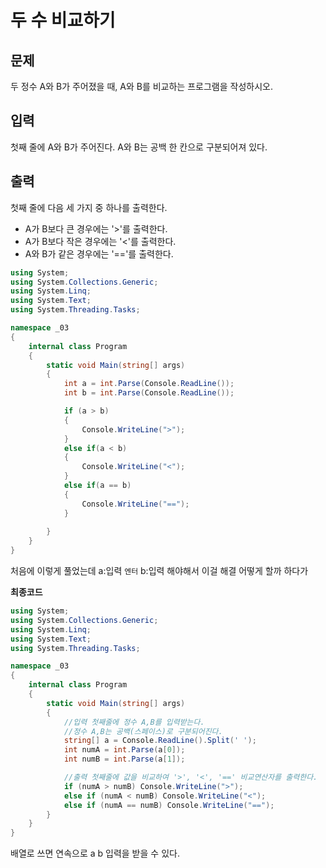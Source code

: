 # 두 수 비교하기
## 문제
두 정수 A와 B가 주어졌을 때, A와 B를 비교하는 프로그램을 작성하시오.

## 입력
첫째 줄에 A와 B가 주어진다. A와 B는 공백 한 칸으로 구분되어져 있다.

## 출력
첫째 줄에 다음 세 가지 중 하나를 출력한다.

* A가 B보다 큰 경우에는 '>'를 출력한다.   
* A가 B보다 작은 경우에는 '<'를 출력한다.   
* A와 B가 같은 경우에는 '=='를 출력한다.

```c#
using System;
using System.Collections.Generic;
using System.Linq;
using System.Text;
using System.Threading.Tasks;

namespace _03
{
    internal class Program
    {
        static void Main(string[] args)
        {
            int a = int.Parse(Console.ReadLine());
            int b = int.Parse(Console.ReadLine());

            if (a > b)
            {
                Console.WriteLine(">");
            }
            else if(a < b)
            {
                Console.WriteLine("<");
            }
            else if(a == b)
            {
                Console.WriteLine("==");
            }
            
        }
    }
}

```

처음에 이렇게 풀었는데 a:입력 ```엔터``` b:입력 해야해서 이걸 해결 어떻게 할까 하다가

**최종코드**
```c#
using System;
using System.Collections.Generic;
using System.Linq;
using System.Text;
using System.Threading.Tasks;

namespace _03
{
    internal class Program
    {
        static void Main(string[] args)
        {
            //입력 첫째줄에 정수 A,B를 입력받는다.
            //정수 A,B는 공백(스페이스)로 구분되어진다.
            string[] a = Console.ReadLine().Split(' ');
            int numA = int.Parse(a[0]);
            int numB = int.Parse(a[1]);

            //출력 첫째줄에 값을 비교하여 '>', '<', '==' 비교연산자를 출력한다.
            if (numA > numB) Console.WriteLine(">");
            else if (numA < numB) Console.WriteLine("<");
            else if (numA == numB) Console.WriteLine("==");
        }
    }
}

```
배열로 쓰면 연속으로 a b 입력을 받을 수 있다.